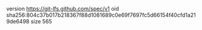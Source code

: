 version https://git-lfs.github.com/spec/v1
oid sha256:804c37b017b218367f88d1081689c0e69f7697fc5d66154f40cfd1a219de6498
size 565
